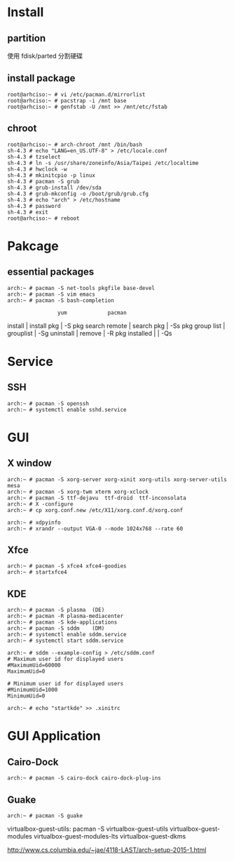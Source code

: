 # Install

## partition

使用 fdisk/parted 分割硬碟


## install package

```
root@arhciso:~ # vi /etc/pacman.d/mirrorlist
root@arhciso:~ # pacstrap -i /mnt base
root@arhciso:~ # genfstab -U /mnt >> /mnt/etc/fstab
```

## chroot

```
root@arhciso:~ # arch-chroot /mnt /bin/bash
sh-4.3 # echo "LANG=en_US.UTF-8" > /etc/locale.conf
sh-4.3 # tzselect
sh-4.3 # ln -s /usr/share/zoneinfo/Asia/Taipei /etc/localtime
sh-4.3 # hwclock -w
sh-4.3 # mkinitcpio -p linux
sh-4.3 # pacman -S grub
sh-4.3 # grub-install /dev/sda
sh-4.3 # grub-mkconfig -o /boot/grub/grub.cfg
sh-4.3 # echo "arch" > /etc/hostname
sh-4.3 # password
sh-4.3 # exit
root@arhciso:~ # reboot
```

# Pakcage

## essential packages

```
arch:~ # pacman -S net-tools pkgfile base-devel
arch:~ # pacman -S vim emacs
arch:~ # pacman -S bash-completion
```

					yum 			pacman
install 		| install pkg 	| -S pkg
search remote 	| search pkg 	| -Ss pkg
group list 		| grouplist 	| -Sg
uninstall 		| remove 		| -R pkg
installed 		| 				| -Qs


# Service

## SSH

```
arch:~ # pacman -S openssh
arch:~ # systemctl enable sshd.service
```

# GUI

## X window

```
arch:~ # pacman -S xorg-server xorg-xinit xorg-utils xorg-server-utils mesa
arch:~ # pacman -S xorg-twm xterm xorg-xclock
arch:~ # pacman -S ttf-dejavu  ttf-droid  ttf-inconsolata
arch:~ # X -configure
arch:~ # cp xorg.conf.new /etc/X11/xorg.conf.d/xorg.conf

arch:~ # xdpyinfo
arch:~ # xrandr --output VGA-0 --mode 1024x768 --rate 60
```

## Xfce

```
arch:~ # pacman -S xfce4 xfce4-goodies
arch:~ # startxfce4
```


## KDE

```
arch:~ # pacman -S plasma  (DE)
arch:~ # pacman -R plasma-mediacenter
arch:~ # pacman -S kde-applications
arch:~ # pacman -S sddm    (DM)
arch:~ # systemctl enable sddm.service
arch:~ # systemctl start sddm.service

arch:~ # sddm --example-config > /etc/sddm.conf
# Maximum user id for displayed users
#MaximumUid=60000
MaximumUid=0

# Minimum user id for displayed users
#MinimumUid=1000
MinimumUid=0

arch:~ # echo "startkde" >> .xinitrc
```


# GUI Application


## Cairo-Dock

```
arch:~ # pacman -S cairo-dock cairo-dock-plug-ins
```


## Guake

```
arch:~ # pacman -S guake
```

virtualbox-guest-utils:
pacman -S virtualbox-guest-utils virtualbox-guest-modules virtualbox-guest-modules-lts virtualbox-guest-dkms



http://www.cs.columbia.edu/~jae/4118-LAST/arch-setup-2015-1.html